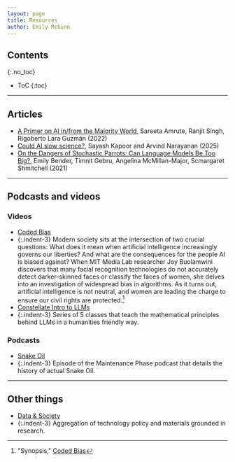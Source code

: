 ```yaml
---
layout: page
title: Resources
author: Emily McGinn
---
```


## Contents
{:.no_toc}

* ToC
{:toc}

---

## Articles
- [A Primer on AI in/from the Majority World](https://datasociety.net/library/a-primer-on-ai-in-from-the-majority-world/), Sareeta Amrute, Ranjit Singh, Rigoberto Lara Guzmán (2022)
- [Could AI slow science?](https://www.aisnakeoil.com/p/could-ai-slow-science), Sayash Kapoor and Arvind Narayanan (2025)
- [On the Dangers of Stochastic Parrots: Can Language Models Be Too Big?](https://s10251.pcdn.co/pdf/2021-bender-parrots.pdf), Emily Bender, Timnit Gebru, Angelina McMillan-Major, Scmargaret Shmitchell (2021)


---

## Podcasts and videos
### Videos

- [Coded Bias](https://www.codedbias.com/about)
- {:.indent-3} Modern society sits at the intersection of two crucial questions: What does it mean when artificial intelligence increasingly governs our liberties? And what are the consequences for the people AI is biased against? When MIT Media Lab researcher Joy Buolamwini discovers that many facial recognition technologies do not accurately detect darker-skinned faces or classify the faces of women, she delves into an investigation of widespread bias in algorithms. As it turns out, artificial intelligence is not neutral, and women are leading the charge to ensure our civil rights are protected.[^fn1]
- [Constellate Intro to LLMs](https://www.youtube.com/@Constellate_org)
- {:.indent-3} Series of 5 classes that teach the mathematical principles behind LLMs in a humanities friendly way.

### Podcasts
- [Snake Oil](https://podcasts.apple.com/us/podcast/snake-oil/id1535408667?i=1000507558767) 
- {:.indent-3} Episode of the Maintenance Phase podcast that details the history of actual Snake Oil.

---
[^fn1]: "Synopsis," [Coded Bias](https://www.codedbias.com/about)

## Other things
- [Data & Society](https://datasociety.net/)
- {:.indent-3} Aggregation of technology policy and materials grounded in research.

